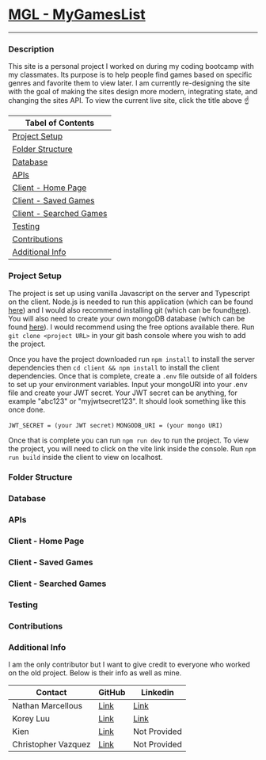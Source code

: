 # [MGL - MyGamesList](https://mgl-mern.herokuapp.com/)

---

### Description

This site is a personal project I worked on during my coding bootcamp with my classmates. Its purpose is to help people find games based on specific genres and favorite them to view later.
I am currently re-designing the site with the goal of making the sites design more modern, integrating state, and changing the sites API.
To view the current live site, click the title above :point_up:

| **Tabel of Contents**                               |
| --------------------------------------------------- |
| [Project Setup](#project-setup)                     |
| [Folder Structure](#folder-structure)               |
| [Database](#database)                               |
| [APIs](#apis)                                       |
| [Client - Home Page](#client---home-page)           |
| [Client - Saved Games](#client---saved-games)       |
| [Client - Searched Games](#client---searched-games) |
| [Testing](#testing)                                 |
| [Contributions](#contributions)                     |
| [Additional Info](#additional-info)                 |

<a name="project-setup"></a>

### Project Setup

The project is set up using vanilla Javascript on the server and Typescript on the client.
Node.js is needed to run this application (which can be found [here](https://nodejs.org/en/)) and I would also recommend installing git (which can be found[here](https://git-scm.com/downloads)).
You will also need to create your own mongoDB database (which can be found [here](https://www.mongodb.com/)). I would recommend using the free options available there.
Run `git clone <project URL>` in your git bash console where you wish to add the project.

Once you have the project downloaded run `npm install` to install the server dependencies then `cd client && npm install` to install the client dependencies. Once that is complete, create a `.env` file outside of all folders to set up your environment variables. Input your mongoURI into your .env file and create your JWT secret. Your JWT secret can be anything, for example "abc123" or "myjwtsecret123". It should look something like this once done.

`JWT_SECRET = (your JWT secret)`
`MONGODB_URI = (your mongo URI)`

Once that is complete you can run `npm run dev` to run the project. To view the project, you will need to click on the vite link inside the console. Run `npm run build` inside the client to view on localhost.

<a name="Folder Structure"></a>

### Folder Structure

<a name="Database"></a>

### Database

<a name="APIs"></a>

### APIs

<a name="Client - Home Page"></a>

### Client - Home Page

<a name="Client - Saved Games"></a>

### Client - Saved Games

<a name="Client - Searched Games"></a>

### Client - Searched Games

<a name="Testing"></a>

### Testing

<a name="Contributions"></a>

### Contributions

<a name="Additional Info"></a>

### Additional Info

I am the only contributor but I want to give credit to everyone who worked on the old project. Below is their info as well as mine. 

| Contact             | GitHub                                   | Linkedin                                                  |
| ------------------- | ---------------------------------------- | --------------------------------------------------------- |
| Nathan Marcellous   | [Link](https://github.com/TabuHana)      | [Link](https://www.linkedin.com/in/nathaniel-marcellous/) |
| Korey Luu           | [Link](https://github.com/Ahrionic)      | [Link](https://www.linkedin.com/in/korey-luu-b21640230/)  |
| Kien                | [Link](https://github.com/NGGKI)         | Not Provided                                              |
| Christopher Vazquez | [Link](https://github.com/ChrisVazquez6) | Not Provided                                              |
